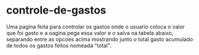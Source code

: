 # controle-de-gastos

Uma pagina feita para controlar os gastos onde o usuario coloca o valor que foi gasto 
e a oagina pega essa valor e o salva na tabela abaixo, separando entre as opcoes acima
mostrando junto o total gasto acumulado de todos os gastos feitos nomeada "total".